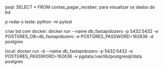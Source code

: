 psql:
SELECT * FROM contas_pagar_receber; para visualizar os dados do bd

p rodar o teste:
python -m pytest 




criar bd com docker:
docker run --name db_fastapidozero -p 5432:5432 -e POSTGRES_DB=db_fastapidozero -e POSTGRES_PASSWORD=162636 -d postgres

local:
docker run -d --name db_fastapidozero -p 5432:5432 -e POSTGRES_PASSWORD=162636 -v pgdata:/var/lib/postgresql/data postgres
